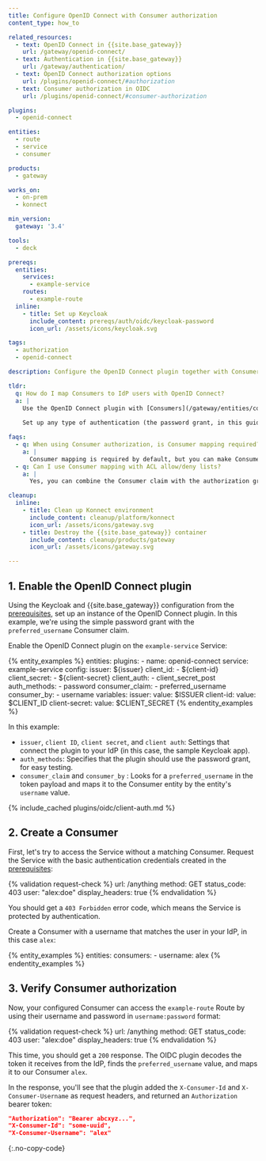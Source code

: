 ```yaml
---
title: Configure OpenID Connect with Consumer authorization
content_type: how_to

related_resources:
  - text: OpenID Connect in {{site.base_gateway}}
    url: /gateway/openid-connect/
  - text: Authentication in {{site.base_gateway}}
    url: /gateway/authentication/
  - text: OpenID Connect authorization options
    url: /plugins/openid-connect/#authorization
  - text: Consumer authorization in OIDC
    url: /plugins/openid-connect/#consumer-authorization

plugins:
  - openid-connect

entities:
  - route
  - service
  - consumer

products:
  - gateway

works_on:
  - on-prem
  - konnect

min_version:
  gateway: '3.4'

tools:
  - deck

prereqs:
  entities:
    services:
      - example-service
    routes:
      - example-route
  inline:
    - title: Set up Keycloak
      include_content: prereqs/auth/oidc/keycloak-password
      icon_url: /assets/icons/keycloak.svg

tags:
  - authorization
  - openid-connect

description: Configure the OpenID Connect plugin together with Consumers to map Consumers to IdP users.

tldr:
  q: How do I map Consumers to IdP users with OpenID Connect?
  a: |
    Use the OpenID Connect plugin with [Consumers](/gateway/entities/consumer/) for authorization and dynamically map claim values to Consumers. This only allows IdP users that have a matching Consumer in {{site.base_gateway}} to access your Services, giving you more control over which clients have access to {{site.base_gateway}}.
  
    Set up any type of authentication (the password grant, in this guide) and enable Consumer mapping by setting a claim to map to.

faqs:
  - q: When using Consumer authorization, is Consumer mapping required?
    a: |
      Consumer mapping is required by default, but you can make Consumer mapping optional and non-authorizing by setting the OpenID Connect plugin's configuration parameter [`config.consumer_optional`](/plugins/openid-connect/reference/#schema--config-consumer-optional) to `true`.
  - q: Can I use Consumer mapping with ACL allow/deny lists?
    a: |
      Yes, you can combine the Consumer claim with the authorization group claim to further secure your environment. See the how-to on [configuring OIDC with ACL groups](/how-to/configure-oidc-with-acl-auth/) for more information.

cleanup:
  inline:
    - title: Clean up Konnect environment
      include_content: cleanup/platform/konnect
      icon_url: /assets/icons/gateway.svg
    - title: Destroy the {{site.base_gateway}} container
      include_content: cleanup/products/gateway
      icon_url: /assets/icons/gateway.svg

---
```


## 1. Enable the OpenID Connect plugin

Using the Keycloak and {{site.base_gateway}} configuration from the [prerequisites](#prerequisites), 
set up an instance of the OpenID Connect plugin. In this example, we're using the simple password grant with the `preferred_username` Consumer claim.

Enable the OpenID Connect plugin on the `example-service` Service:

{% entity_examples %}
entities:
  plugins:
    - name: openid-connect
      service: example-service
      config:
        issuer: ${issuer}
        client_id:
        - ${client-id}
        client_secret:
        - ${client-secret}
        client_auth:
        - client_secret_post
        auth_methods:
        - password
        consumer_claim:
        - preferred_username
        consumer_by:
        - username
variables:
  issuer:
    value: $ISSUER
  client-id:
    value: $CLIENT_ID
  client-secret:
    value: $CLIENT_SECRET
{% endentity_examples %}

In this example:
* `issuer`, `client ID`, `client secret`, and `client auth`: Settings that connect the plugin to your IdP (in this case, the sample Keycloak app).
* `auth_methods`:  Specifies that the plugin should use the password grant, for easy testing.
* `consumer_claim` and `consumer_by` : Looks for a `preferred_username` in the token payload and maps it to the Consumer entity by the entity's `username` value.

{% include_cached plugins/oidc/client-auth.md %}

## 2. Create a Consumer

First, let's try to access the Service without a matching Consumer.
Request the Service with the basic authentication credentials created in the [prerequisites](#prerequisites):

{% validation request-check %}
url: /anything
method: GET
status_code: 403
user: "alex:doe"
display_headers: true
{% endvalidation %}

You should get a `403 Forbidden` error code, which means the Service is protected by authentication.

Create a Consumer with a username that matches the user in your IdP, in this case `alex`:

{% entity_examples %}
entities:
  consumers:
    - username: alex
{% endentity_examples %}

## 3. Verify Consumer authorization

Now, your configured Consumer can access the `example-route` Route by using their username and password in `username:password` format:

{% validation request-check %}
url: /anything
method: GET
status_code: 403
user: "alex:doe"
display_headers: true
{% endvalidation %}

This time, you should get a `200` response. 
The OIDC plugin decodes the token it receives from the IdP, finds the `preferred_username` value, and maps it to our Consumer `alex`.

In the response, you'll see that the plugin added the `X-Consumer-Id` and `X-Consumer-Username` as request headers, and returned an `Authorization` bearer token:

```json
"Authorization": "Bearer abcxyz...",
"X-Consumer-Id": "some-uuid",
"X-Consumer-Username": "alex"
```
{:.no-copy-code}
